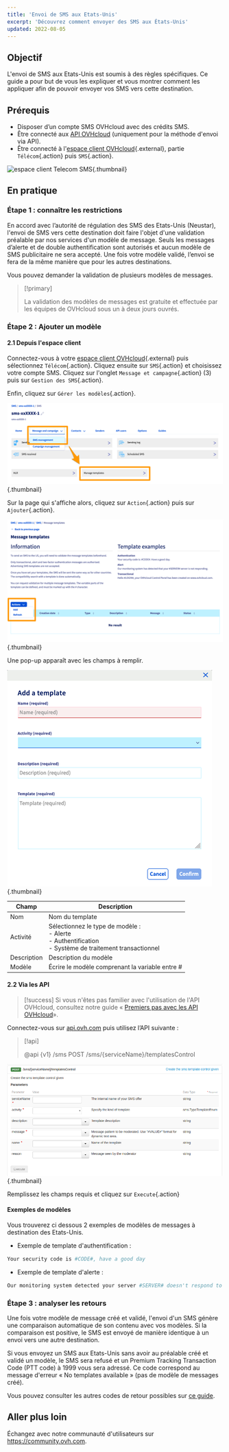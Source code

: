 ```yaml
---
title: 'Envoi de SMS aux Etats-Unis'
excerpt: 'Découvrez comment envoyer des SMS aux États-Unis'
updated: 2022-08-05
---
```


## Objectif

L'envoi de SMS aux Etats-Unis est soumis à des règles spécifiques. Ce guide a pour but de vous les expliquer et vous montrer comment les appliquer afin de pouvoir envoyer vos SMS vers cette destination.

## Prérequis

- Disposer d’un compte SMS OVHcloud avec des crédits SMS.
- Être connecté aux [API OVHcloud](https://api.ovh.com/) (uniquement pour la méthode d'envoi via API).
- Être connecté à l'[espace client OVHcloud](https://www.ovh.com/auth?onsuccess=https%3A%2F%2Fwww.ovhtelecom.fr%2Fmanager&ovhSubsidiary=fr){.external}, partie `Télécom`{.action} puis `SMS`{.action}.

![espace client Telecom SMS](https://raw.githubusercontent.com/ovh/docs/master/templates/control-panel/product-selection/telecom/tpl-telecom-03-fr-sms.png){.thumbnail}

## En pratique

### Étape 1 : connaître les restrictions

En accord avec l’autorité de régulation des SMS des Etats-Unis (Neustar), l'envoi de SMS vers cette destination doit faire l'objet d'une validation préalable par nos services d'un modèle de message.
Seuls les messages d’alerte et de double authentification sont autorisés et aucun modèle de SMS publicitaire ne sera accepté. Une fois votre modèle validé, l’envoi se fera de la même manière que pour les autres destinations.

Vous pouvez demander la validation de plusieurs modèles de messages.

> [!primary]
>
> La validation des modèles de messages est gratuite et effectuée par les équipes de OVHcloud sous un à deux jours ouvrés.
>

### Étape 2 : Ajouter un modèle

#### 2.1 Depuis l'espace client

Connectez-vous à votre [espace client OVHcloud](https://www.ovh.com/auth?onsuccess=https%3A%2F%2Fwww.ovhtelecom.fr%2Fmanager&ovhSubsidiary=fr){.external} puis sélectionnez `Télécom`{.action}. Cliquez ensuite sur `SMS`{.action} et choisissez votre compte SMS. Cliquez sur l'onglet `Message et campagne`{.action} (3) puis sur `Gestion des SMS`{.action}. 

Enfin, cliquez sur `Gérer les modèles`{.action}.

![SMS aux Etats-Unis](images/smstousa1.png){.thumbnail}

Sur la page qui s'affiche alors, cliquez sur `Action`{.action} puis sur `Ajouter`{.action}.

![SMS aux Etats-Unis](images/smstousa2.png){.thumbnail}

Une pop-up apparaît avec les champs à remplir.

![SMS aux Etats-Unis](images/smstousa3.png){.thumbnail}

| Champ       | Description                                                                                                      |
|-------------|------------------------------------------------------------------------------------------------------------------|
| Nom         | Nom du template                                                                                                  |
| Activité    | Sélectionnez le type de modèle :<br>- Alerte<br>- Authentification<br>- Système de traitement transactionnel |
| Description | Description du modèle                                                                                            |
| Modèle      | Écrire le modèle comprenant la variable entre #                                                                  |

#### 2.2 Via les API

> [!success]
> Si vous n'êtes pas familier avec l'utilisation de l'API OVHcloud, consultez notre guide « [Premiers pas avec les API OVHcloud](/pages/manage_and_operate/api/first-steps)».

Connectez-vous sur [api.ovh.com](https://api.ovh.com/) puis utilisez l’API suivante :

> [!api]
>
> @api {v1} /sms POST /sms/{serviceName}/templatesControl
>

![SMS aux Etats-Unis](images/smstousa4.png){.thumbnail}

Remplissez les champs requis et cliquez sur `Execute`{.action}

#### Exemples de modèles

Vous trouverez ci dessous 2 exemples de modèles de messages à destination des Etats-Unis.

- Exemple de template d'authentification :

```bash
Your security code is #CODE#, have a good day
```

- Exemple de template d'alerte :

```bash
Our monitoring system detected your server #SERVER# doesn't respond to ping requests
```

### Étape 3 : analyser les retours

Une fois votre modèle de message créé et validé, l'envoi d'un SMS génère une comparaison automatique de son contenu avec vos modèles. Si la comparaison est positive, le SMS est envoyé de manière identique à un envoi vers une autre destination.

Si vous envoyez un SMS aux Etats-Unis sans avoir au préalable créé et validé un modèle, le SMS sera refusé et un Premium Tracking Transaction Code (PTT code) à 1999 vous sera adressé. Ce code correspond au message d'erreur « No templates available » (pas de modèle de messages créé).

Vous pouvez consulter les autres codes de retour possibles sur [ce guide](/pages/web_cloud/messaging/sms/tout_savoir_sur_les_utilisateurs_sms).

## Aller plus loin

Échangez avec notre communauté d'utilisateurs sur <https://community.ovh.com>.
